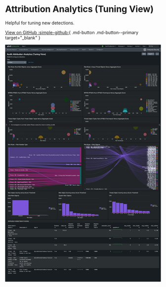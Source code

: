 # Attribution Analytics (Tuning View)

Helpful for tuning new detections.

[View on GitHub :simple-github:](https://github.com/splunk/rba/blob/main/dashboards/audit_attribution_analytics.xml){ .md-button .md-button--primary target="_blank" }

![Attack Matrix Risk](../assets/audit_attribution_analytics.png)
